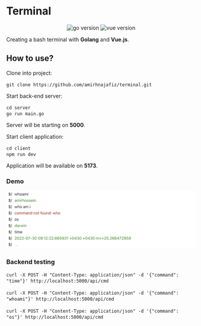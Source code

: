 # Terminal

<p align="center">
    <img src="https://img.shields.io/badge/Go-1.18.2-66AADD?style=for-the-badge&logo=go" alt="go version" />
    <img src="https://img.shields.io/badge/Vue-3.0-008866?style=for-the-badge&logo=vue.js" alt="vue version" />
</p>

Creating a bash terminal with **Golang** and **Vue.js**.

## How to use?
Clone into project:
```shell
git clone https://github.com/amirhnajafiz/terminal.git
```

Start back-end server:
```shell
cd server
go run main.go
```

Server will be starting on **5000**.

Start client application:
```shell
cd client
npm run dev
```

Application will be available on **5173**.

### Demo
<img src=".github/demo.png" width="1445" alt="demo" />

### Backend testing
```
curl -X POST -H "Content-Type: application/json" -d '{"command": "time"}' http://localhost:5000/api/cmd

curl -X POST -H "Content-Type: application/json" -d '{"command": "whoami"}' http://localhost:5000/api/cmd

curl -X POST -H "Content-Type: application/json" -d '{"command": "os"}' http://localhost:5000/api/cmd
```